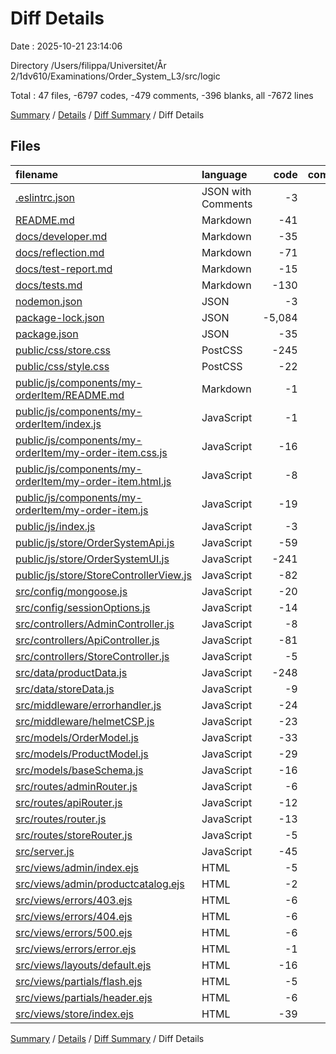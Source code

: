 # Diff Details

Date : 2025-10-21 23:14:06

Directory /Users/filippa/Universitet/År 2/1dv610/Examinations/Order_System_L3/src/logic

Total : 47 files,  -6797 codes, -479 comments, -396 blanks, all -7672 lines

[Summary](results.md) / [Details](details.md) / [Diff Summary](diff.md) / Diff Details

## Files
| filename | language | code | comment | blank | total |
| :--- | :--- | ---: | ---: | ---: | ---: |
| [.eslintrc.json](/.eslintrc.json) | JSON with Comments | -3 | 0 | 0 | -3 |
| [README.md](/README.md) | Markdown | -41 | 0 | -12 | -53 |
| [docs/developer.md](/docs/developer.md) | Markdown | -35 | 0 | -17 | -52 |
| [docs/reflection.md](/docs/reflection.md) | Markdown | -71 | 0 | -48 | -119 |
| [docs/test-report.md](/docs/test-report.md) | Markdown | -15 | 0 | -4 | -19 |
| [docs/tests.md](/docs/tests.md) | Markdown | -130 | 0 | -46 | -176 |
| [nodemon.json](/nodemon.json) | JSON | -3 | 0 | 0 | -3 |
| [package-lock.json](/package-lock.json) | JSON | -5,084 | 0 | -1 | -5,085 |
| [package.json](/package.json) | JSON | -35 | 0 | -1 | -36 |
| [public/css/store.css](/public/css/store.css) | PostCSS | -245 | 0 | -46 | -291 |
| [public/css/style.css](/public/css/style.css) | PostCSS | -22 | 0 | -4 | -26 |
| [public/js/components/my-orderItem/README.md](/public/js/components/my-orderItem/README.md) | Markdown | -1 | 0 | 0 | -1 |
| [public/js/components/my-orderItem/index.js](/public/js/components/my-orderItem/index.js) | JavaScript | -1 | 0 | -1 | -2 |
| [public/js/components/my-orderItem/my-order-item.css.js](/public/js/components/my-orderItem/my-order-item.css.js) | JavaScript | -16 | 0 | -2 | -18 |
| [public/js/components/my-orderItem/my-order-item.html.js](/public/js/components/my-orderItem/my-order-item.html.js) | JavaScript | -8 | 0 | -2 | -10 |
| [public/js/components/my-orderItem/my-order-item.js](/public/js/components/my-orderItem/my-order-item.js) | JavaScript | -19 | -23 | -8 | -50 |
| [public/js/index.js](/public/js/index.js) | JavaScript | -3 | -6 | -3 | -12 |
| [public/js/store/OrderSystemApi.js](/public/js/store/OrderSystemApi.js) | JavaScript | -59 | -46 | -13 | -118 |
| [public/js/store/OrderSystemUI.js](/public/js/store/OrderSystemUI.js) | JavaScript | -241 | -118 | -50 | -409 |
| [public/js/store/StoreControllerView.js](/public/js/store/StoreControllerView.js) | JavaScript | -82 | -58 | -19 | -159 |
| [src/config/mongoose.js](/src/config/mongoose.js) | JavaScript | -20 | -19 | -8 | -47 |
| [src/config/sessionOptions.js](/src/config/sessionOptions.js) | JavaScript | -14 | -6 | -3 | -23 |
| [src/controllers/AdminController.js](/src/controllers/AdminController.js) | JavaScript | -8 | -20 | -2 | -30 |
| [src/controllers/ApiController.js](/src/controllers/ApiController.js) | JavaScript | -81 | -63 | -18 | -162 |
| [src/controllers/StoreController.js](/src/controllers/StoreController.js) | JavaScript | -5 | -13 | -1 | -19 |
| [src/data/productData.js](/src/data/productData.js) | JavaScript | -248 | -6 | -2 | -256 |
| [src/data/storeData.js](/src/data/storeData.js) | JavaScript | -9 | -6 | -5 | -20 |
| [src/middleware/errorhandler.js](/src/middleware/errorhandler.js) | JavaScript | -24 | -14 | -6 | -44 |
| [src/middleware/helmetCSP.js](/src/middleware/helmetCSP.js) | JavaScript | -23 | -3 | -2 | -28 |
| [src/models/OrderModel.js](/src/models/OrderModel.js) | JavaScript | -33 | -5 | -5 | -43 |
| [src/models/ProductModel.js](/src/models/ProductModel.js) | JavaScript | -29 | -5 | -5 | -39 |
| [src/models/baseSchema.js](/src/models/baseSchema.js) | JavaScript | -16 | -22 | -5 | -43 |
| [src/routes/adminRouter.js](/src/routes/adminRouter.js) | JavaScript | -6 | -3 | -4 | -13 |
| [src/routes/apiRouter.js](/src/routes/apiRouter.js) | JavaScript | -12 | -6 | -5 | -23 |
| [src/routes/router.js](/src/routes/router.js) | JavaScript | -13 | -7 | -5 | -25 |
| [src/routes/storeRouter.js](/src/routes/storeRouter.js) | JavaScript | -5 | -6 | -4 | -15 |
| [src/server.js](/src/server.js) | JavaScript | -45 | -21 | -19 | -85 |
| [src/views/admin/index.ejs](/src/views/admin/index.ejs) | HTML | -5 | 0 | -4 | -9 |
| [src/views/admin/productcatalog.ejs](/src/views/admin/productcatalog.ejs) | HTML | -2 | 0 | -1 | -3 |
| [src/views/errors/403.ejs](/src/views/errors/403.ejs) | HTML | -6 | 0 | 0 | -6 |
| [src/views/errors/404.ejs](/src/views/errors/404.ejs) | HTML | -6 | 0 | 0 | -6 |
| [src/views/errors/500.ejs](/src/views/errors/500.ejs) | HTML | -6 | 0 | 0 | -6 |
| [src/views/errors/error.ejs](/src/views/errors/error.ejs) | HTML | -1 | 0 | 0 | -1 |
| [src/views/layouts/default.ejs](/src/views/layouts/default.ejs) | HTML | -16 | -3 | -3 | -22 |
| [src/views/partials/flash.ejs](/src/views/partials/flash.ejs) | HTML | -5 | 0 | 0 | -5 |
| [src/views/partials/header.ejs](/src/views/partials/header.ejs) | HTML | -6 | 0 | 0 | -6 |
| [src/views/store/index.ejs](/src/views/store/index.ejs) | HTML | -39 | 0 | -12 | -51 |

[Summary](results.md) / [Details](details.md) / [Diff Summary](diff.md) / Diff Details
